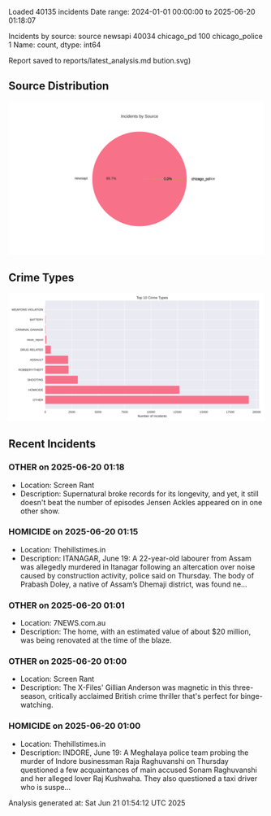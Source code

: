 
Loaded 40135 incidents
Date range: 2024-01-01 00:00:00 to 2025-06-20 01:18:07

Incidents by source:
source
newsapi           40034
chicago_pd          100
chicago_police        1
Name: count, dtype: int64

Report saved to reports/latest_analysis.md
bution.svg)

## Source Distribution
![Source Distribution](images/source_distribution.svg)

## Crime Types
![Crime Types](images/crime_types.svg)

## Recent Incidents

### OTHER on 2025-06-20 01:18
- Location: Screen Rant
- Description: Supernatural broke records for its longevity, and yet, it still doesn't beat the number of episodes Jensen Ackles appeared on in one other show.


### HOMICIDE on 2025-06-20 01:15
- Location: Thehillstimes.in
- Description: ITANAGAR, June 19: A 22-year-old labourer from Assam was allegedly murdered in Itanagar following an altercation over noise caused by construction activity, police said on Thursday. The body of Prabash Doley, a native of Assam’s Dhemaji district, was found ne…


### OTHER on 2025-06-20 01:01
- Location: 7NEWS.com.au
- Description: The home, with an estimated value of about $20 million, was being renovated at the time of the blaze.


### OTHER on 2025-06-20 01:00
- Location: Screen Rant
- Description: The X-Files' Gillian Anderson was magnetic in this three-season, critically acclaimed British crime thriller that's perfect for binge-watching.


### HOMICIDE on 2025-06-20 01:00
- Location: Thehillstimes.in
- Description: INDORE, June 19: A Meghalaya police team probing the murder of Indore businessman Raja Raghuvanshi on Thursday questioned a few acquaintances of main accused Sonam Raghuvanshi and her alleged lover Raj Kushwaha. They also questioned a taxi driver who is suspe…

Analysis generated at: Sat Jun 21 01:54:12 UTC 2025
